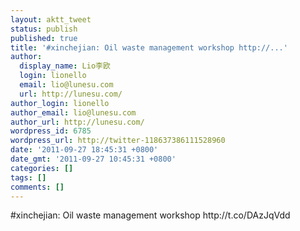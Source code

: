 ```yaml
---
layout: aktt_tweet
status: publish
published: true
title: '#xinchejian: Oil waste management workshop http://...'
author:
  display_name: Lio李欧
  login: lionello
  email: lio@lunesu.com
  url: http://lunesu.com/
author_login: lionello
author_email: lio@lunesu.com
author_url: http://lunesu.com/
wordpress_id: 6785
wordpress_url: http://twitter-118637386111528960
date: '2011-09-27 18:45:31 +0800'
date_gmt: '2011-09-27 10:45:31 +0800'
categories: []
tags: []
comments: []
---
```

<p>#xinchejian: Oil waste management workshop http://t.co/DAzJqVdd</p>
